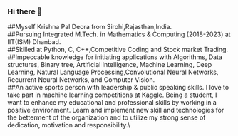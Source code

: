 ### Hi there 👋

<!--
**krishnapalS/krishnapalS** is a ✨ _special_ ✨ repository because its `README.md` (this file) appears on your GitHub profile.

Here are some ideas to get you started:

- 🔭 I’m currently working on ...
- 🌱 I’m currently learning ...
- 👯 I’m looking to collaborate on ...
- 🤔 I’m looking for help with ...
- 💬 Ask me about ...
- 📫 How to reach me: ...
- 😄 Pronouns: ...
- ⚡ Fun fact: ...
-->
##Myself Krishna Pal Deora from Sirohi,Rajasthan,India.\
##Pursuing Integrated M.Tech. in Mathematics & Computing (2018-2023) at IIT(ISM) Dhanbad.\
##Skilled at Python, C, C++,Competitive Coding and Stock market Trading.\
##Impeccable knowledge for initiating applications with Algorithms, Data structures, Binary tree, Artificial Intelligence, Machine Learning, Deep Learning, Natural Language Processing,Convolutional Neural Networks, Recurrent Neural Networks, and Computer Vision.\
##An active sports person with leadership & public speaking skills. I love to take part in machine learning competitions at Kaggle. Being a student, I want to enhance my educational and professional skills by working in a positive environment. Learn and implement new skill and technologies for the betterment of the organization and to utilize my strong sense of dedication, motivation and responsibility.\

